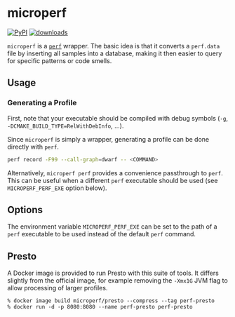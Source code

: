 # microperf

[![PyPI](https://img.shields.io/pypi/v/microperf.svg)](https://pypi.org/project/microperf/)
[![downloads](https://static.pepy.tech/badge/microperf)](https://pepy.tech/project/microperf)

`microperf` is a [`perf`](https://perfwiki.github.io) wrapper. The basic idea is
that it converts a `perf.data` file by inserting all samples into a database,
making it then easier to query for specific patterns or code smells.

## Usage

### Generating a Profile

First, note that your executable should be compiled with debug symbols (`-g`,
`-DCMAKE_BUILD_TYPE=RelWithDebInfo`, ...).

Since `microperf` is simply a wrapper, generating a profile can be done directly
with `perf`.
```bash
perf record -F99 --call-graph=dwarf -- <COMMAND>
```

Alternatively, `microperf perf` provides a convenience passthrough to `perf`.
This can be useful when a different `perf` executable should be used (see
`MICROPERF_PERF_EXE` option below).

## Options

The environment variable `MICROPERF_PERF_EXE` can be set to the path of a `perf`
executable to be used instead of the default `perf` command.

## Presto

A Docker image is provided to run Presto with this suite of tools.
It differs slightly from the official image, for example removing the `-Xmx1G`
JVM flag to allow processing of larger profiles.

```
% docker image build microperf/presto --compress --tag perf-presto
% docker run -d -p 8080:8080 --name perf-presto perf-presto
```
